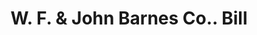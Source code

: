 ---
doi: 10.7916/D8R79S8S
date_other: '1899'
date_other_textual: '1899'
form: printed ephemera
genre:
- Invoices
name:
- W. F. & John Barnes Co.
object_in_context_url: https://biggert.cul.columbia.edu/items/view/ave_biggert_00278
subject_hierarchical_geographic:
- Rockford, Illinois, United States
subject_name:
- W. F. & John Barnes Co.
title: W. F. & John Barnes Co.. Bill
sort_title: W. F. & John Barnes Co.. Bill
call_number: ave_biggert_00278
coordinates:
- 42.25944444444445,-89.06444444444445
pid: ave_biggert_00278
identifiers: ave_biggert_00278
thumbnail: https://derivativo-1.library.columbia.edu/iiif/2/ldpd:344239/full/!256,256/0/native.jpg
permalink: "/items/ave_biggert_00278/"
layout: iiif-image-page
---